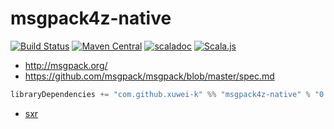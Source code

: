 # msgpack4z-native

[![Build Status](https://secure.travis-ci.org/msgpack4z/msgpack4z-native.png?branch=master)](http://travis-ci.org/msgpack4z/msgpack4z-native)
[![Maven Central](https://maven-badges.herokuapp.com/maven-central/com.github.xuwei-k/msgpack4z-native_2.11/badge.svg)](https://maven-badges.herokuapp.com/maven-central/com.github.xuwei-k/msgpack4z-native_2.11)
[![scaladoc](http://javadoc-badge.appspot.com/com.github.xuwei-k/msgpack4z-native_2.11.svg?label=scaladoc)](http://javadoc-badge.appspot.com/com.github.xuwei-k/msgpack4z-native_2.11)
[![Scala.js](https://www.scala-js.org/assets/badges/scalajs-0.6.13.svg)](https://www.scala-js.org)

- <http://msgpack.org/>
- <https://github.com/msgpack/msgpack/blob/master/spec.md>

```scala
libraryDependencies += "com.github.xuwei-k" %% "msgpack4z-native" % "0.3.2"
```

- [sxr](https://oss.sonatype.org/service/local/repositories/releases/archive/com/github/xuwei-k/msgpack4z-native_2.11/0.3.2/msgpack4z-native_2.11-0.3.2-sxr.jar/!/index.html)
